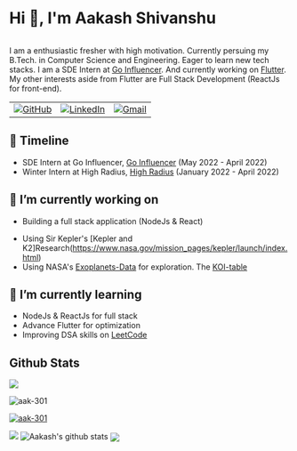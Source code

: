 <h1 align="center" style="display: inline-block;">Hi 👋, I'm Aakash Shivanshu</h1>


I am a enthusiastic fresher with high motivation. Currently persuing my B.Tech. in Computer Science and Engineering. Eager to learn new tech stacks. I am a SDE Intern at [Go Influencer](https://www.goinfluencer.io/). And currently working on [Flutter](https://flutter.dev/). My other interests aside from Flutter are Full Stack Development (ReactJs for front-end).

<table>
  <tr>
      <td><a href="https://github.com/aak-301"><img src="https://img.shields.io/github/followers/aak-301.svg?label=GitHub&style=social" alt="GitHub"></a></td>
    <td><a href="https://www.linkedin.com/in/aakash-shivanshu-171771188/"><img src="https://img.shields.io/badge/LinkedIn--_.svg?style=social&logo=linkedin" alt="LinkedIn"></a></td>
    <td><a href="mailto:aakashshivanshu5@gmail.com"><img src="https://img.shields.io/badge/Gmail--_.svg?style=social&logo=gmail" alt="Gmail"></a></td>
  </tr>
</table>

## 🧭 Timeline

- SDE Intern at Go Influencer, [Go Influencer](https://www.goinfluencer.io/) (May 2022 - April 2022)
- Winter Intern at High Radius, [High Radius](https://www.highradius.com/) (January 2022 - April 2022)

## 🔭 I’m currently working on
* Building a full stack application (NodeJs & React)
- Using Sir Kepler's [Kepler and K2]Research(https://www.nasa.gov/mission_pages/kepler/launch/index.html)
- Using NASA's [Exoplanets-Data](https://exoplanetarchive.ipac.caltech.edu/docs/data.html) for exploration. The [KOI-table](https://exoplanetarchive.ipac.caltech.edu/cgi-bin/TblView/nph-tblView?app=ExoTbls&config=cumulative)

## 🌱 I’m currently learning
* NodeJs & ReactJs for full stack
* Advance Flutter for optimization
* Improving DSA skills on [LeetCode](https://leetcode.com/Aakash_301/)

## Github Stats

![](https://activity-graph.herokuapp.com/graph?username=aak-301&theme=react-dark&hide_border=true&area=true)


<p align="left"> <img src="https://komarev.com/ghpvc/?username=aak-301&label=Profile%20views&color=0e75b6&style=flat" alt="aak-301" /> </p>

<p align="left"> <a href="https://github.com/ryo-ma/github-profile-trophy"><img src="https://github-profile-trophy.vercel.app/?username=aak-301" alt="aak-301" /></a> </p>

<img src="https://github-readme-streak-stats.herokuapp.com/?user=aak-301">

<img src="https://github-readme-stats.vercel.app/api?username=aak-301&count_private=true&show_icons=true&theme=light" alt="Aakash's github stats"/>

<img align="center" src="https://github-readme-stats.vercel.app/api/top-langs/?username=aak-301&layout=compact&theme=light"/>

